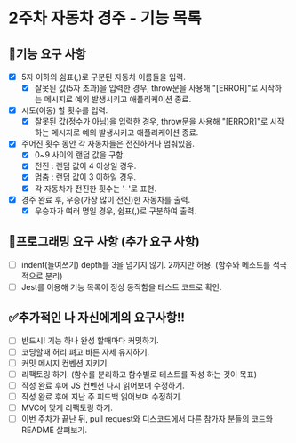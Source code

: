 # 2주차 자동차 경주 - 기능 목록

## :memo:기능 요구 사항
- [x] 5자 이하의 쉼표(,)로 구분된 자동차 이름들을 입력.
    - [x] 잘못된 값(5자 초과)을 입력한 경우, throw문을 사용해 "[ERROR]"로 시작하는 메시지로 예외 발생시키고 애플리케이션 종료.
- [x] 시도(이동) 할 횟수를 입력.
    - [x] 잘못된 값(정수가 아님)을 입력한 경우, throw문을 사용해 "[ERROR]"로 시작하는 메시지로 예외 발생시키고 애플리케이션 종료.
- [x] 주어진 횟수 동안 각 자동차들은 전진하거나 멈춰있음.
    - [x] 0~9 사이의 랜덤 값을 구함.
    - [x] 전진 : 랜덤 값이 4 이상일 경우.
    - [x] 멈춤 : 랜덤 값이 3 이하일 경우.
    - [x] 각 자동차가 전진한 횟수는 '-'로 표현.
- [x] 경주 완료 후, 우승(가장 많이 전진)한 자동차를 출력.
    - [x] 우승자가 여러 명일 경우, 쉼표(,)로 구분하여 출력.

## :hammer:프로그래밍 요구 사항 (추가 요구 사항)
- [ ] indent(들여쓰기) depth를 3을 넘기지 않기. 2까지만 허용. (함수와 메소드를 적극적으로 분리)
- [ ] Jest를 이용해 기능 목록이 정상 동작함을 테스트 코드로 확인. 

## :white_check_mark:추가적인 나 자신에게의 요구사항!!
- [ ] 반드시! 기능 하나 완성 할때마다 커밋하기.
- [ ] 코딩할때 허리 펴고 바른 자세 유지하기.
- [ ] 커밋 메시지 컨벤션 지키기.
- [ ] 리팩토링 하기. (함수를 분리하고 함수별로 테스트를 작성 하는 것이 목표)
- [ ] 작성 완료 후에 JS 컨벤션 다시 읽어보며 수정하기.
- [ ] 작성 완료 후에 지난 주 피드백 읽어보며 수정하기.
- [ ] MVC에 맞게 리팩토링 하기.
- [ ] 이번 주차가 끝난 뒤, pull request와 디스코드에서 다른 참가자 분들의 코드와 README 살펴보기.
